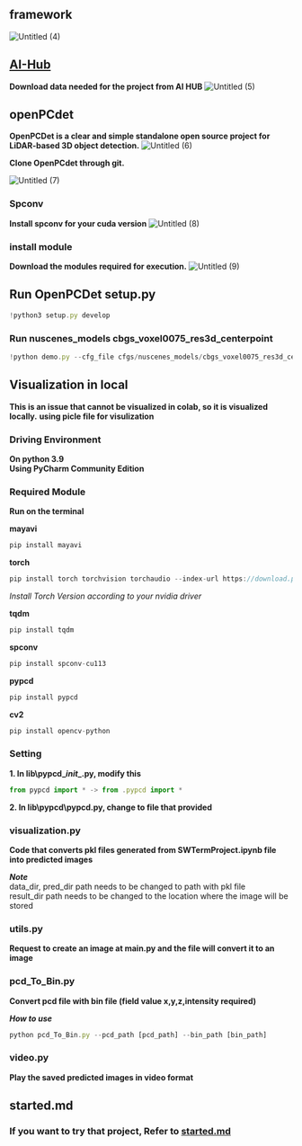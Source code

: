 ## framework

![Untitled (4)](https://github.com/hp0724/new_technologies/assets/75898031/5add9ca5-b0e1-4de7-bc5a-35061a009870)


## [AI-Hub](https://www.aihub.or.kr/aihubdata/data/view.do?currMenu=115&topMenu=100&dataSetSn=71623)
**Download data needed for the project from AI HUB**
![Untitled (5)](https://github.com/hp0724/new_technologies/assets/75898031/f826304a-ded5-43d6-a5a6-7d98d7f417f6)





## openPCdet
**OpenPCDet is a clear and simple standalone open source project for LiDAR-based 3D object detection.**
![Untitled (6)](https://github.com/hp0724/new_technologies/assets/75898031/b87886ac-b610-40b2-94f8-d94616825bbc)


**Clone OpenPCdet through git.**

![Untitled (7)](https://github.com/hp0724/new_technologies/assets/75898031/f45f47a6-39fb-4adb-bd4f-018a0983042a)


### Spconv
**Install spconv for your cuda version**
![Untitled (8)](https://github.com/hp0724/new_technologies/assets/75898031/eb52aedc-f633-4f82-97f1-757cd951158a)


### install module
**Download the modules required for execution.**
![Untitled (9)](https://github.com/hp0724/new_technologies/assets/75898031/8a8febe8-3ca7-4cfb-bee4-de23b960c66a)



## Run OpenPCDet setup.py

```jsx
!python3 setup.py develop
```


### Run nuscenes_models cbgs_voxel0075_res3d_centerpoint

```jsx
!python demo.py --cfg_file cfgs/nuscenes_models/cbgs_voxel0075_res3d_centerpoint.yaml --ckpt cfgs/nuscenes_models/cbgs_voxel0075_centerpoint_nds_6648.pth --data_path ../data/openData/training/file_name_000000.bin
```

## Visualization in local

**This is an issue that cannot be visualized in colab, so it is visualized locally.**
**using picle file for visulization**

### Driving Environment

**On python 3.9**   
**Using PyCharm Community Edition**

### Required Module

**Run on the terminal**

**mayavi**
```jsx
pip install mayavi
```

**torch**
```jsx
pip install torch torchvision torchaudio --index-url https://download.pytorch.org/whl/cu118
```
*Install Torch Version according to your nvidia driver*

**tqdm**
```jsx
pip install tqdm
```
**spconv**
```jsx
pip install spconv-cu113
```
**pypcd**
```jsx
pip install pypcd
```
**cv2**
```jsx
pip install opencv-python
```
### Setting
**1. In lib\pypcd\__init__.py, modify this**
```jsx
from pypcd import * -> from .pypcd import *
```
**2. In lib\pypcd\pypcd.py, change to file that provided**

### visualization.py
**Code that converts pkl files generated from SWTermProject.ipynb file into predicted images**

***Note***  
data_dir, pred_dir path needs to be changed to path with pkl file   
result_dir path needs to be changed to the location where the image will be stored
### utils.py
**Request to create an image at main.py and the file will convert it to an image**

### pcd_To_Bin.py
**Convert pcd file with bin file (field value x,y,z,intensity required)**

***How to use***
```jsx
python pcd_To_Bin.py --pcd_path [pcd_path] --bin_path [bin_path]
```
### video.py
**Play the saved predicted images in video format**


## started.md
### If you want to try that project, Refer to [started.md](started.md)
